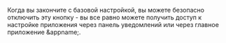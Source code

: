 Когда вы закончите с базовой настройкой, вы можете безопасно отключить эту кнопку - вы все равно можете получить доступ к настройке приложения через панель уведомлений или через главное приложение &appname;.
